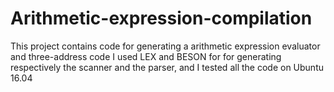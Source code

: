 # Arithmetic-expression-compilation
This project contains code for generating a arithmetic expression evaluator and three-address code
I used LEX and BESON for for generating respectively the scanner and the parser, and I tested all the code on Ubuntu 16.04
